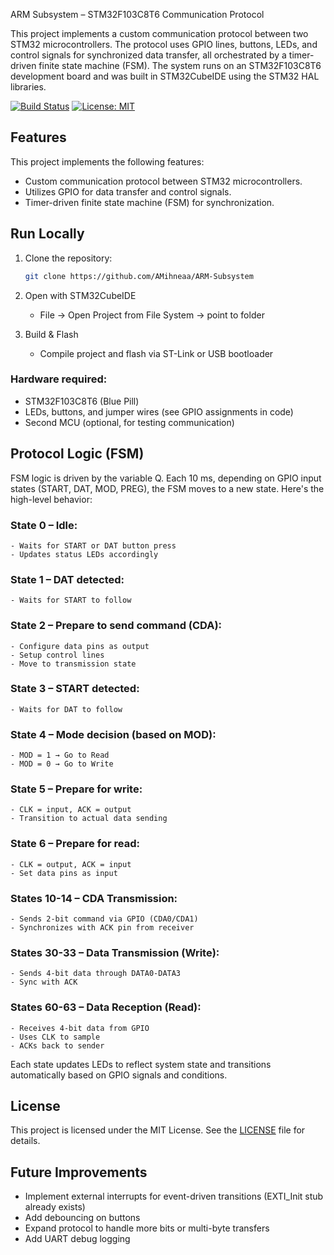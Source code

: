 ARM Subsystem – STM32F103C8T6 Communication Protocol

This project implements a custom communication protocol between two STM32 microcontrollers. The protocol uses GPIO lines, buttons, LEDs, and control signals for synchronized data transfer, all orchestrated by a timer-driven finite state machine (FSM). The system runs on an STM32F103C8T6 development board and was built in STM32CubeIDE using the STM32 HAL libraries.

[![Build Status](https://img.shields.io/badge/build-passing-brightgreen)](https://github.com/AMihneaa/ARM-Subsystem/actions) [![License: MIT](https://img.shields.io/badge/license-MIT-blue.svg)](https://opensource.org/licenses/MIT)

## Features

This project implements the following features:
- Custom communication protocol between STM32 microcontrollers.
- Utilizes GPIO for data transfer and control signals.
- Timer-driven finite state machine (FSM) for synchronization.

## Run Locally

1. Clone the repository:
   ```bash
   git clone https://github.com/AMihneaa/ARM-Subsystem
   ```

2. Open with STM32CubeIDE
   - File → Open Project from File System → point to folder

3. Build & Flash
   - Compile project and flash via ST-Link or USB bootloader

### Hardware required:
- STM32F103C8T6 (Blue Pill)
- LEDs, buttons, and jumper wires (see GPIO assignments in code)
- Second MCU (optional, for testing communication)

## Protocol Logic (FSM)

FSM logic is driven by the variable Q. Each 10 ms, depending on GPIO input states (START, DAT, MOD, PREG), the FSM moves to a new state. Here's the high-level behavior:

### State 0 – Idle:
    - Waits for START or DAT button press
    - Updates status LEDs accordingly

### State 1 – DAT detected:
    - Waits for START to follow

### State 2 – Prepare to send command (CDA):
    - Configure data pins as output
    - Setup control lines
    - Move to transmission state

### State 3 – START detected:
    - Waits for DAT to follow

### State 4 – Mode decision (based on MOD):
    - MOD = 1 → Go to Read
    - MOD = 0 → Go to Write

### State 5 – Prepare for write:
    - CLK = input, ACK = output
    - Transition to actual data sending

### State 6 – Prepare for read:
    - CLK = output, ACK = input
    - Set data pins as input

### States 10-14 – CDA Transmission:
    - Sends 2-bit command via GPIO (CDA0/CDA1)
    - Synchronizes with ACK pin from receiver

### States 30-33 – Data Transmission (Write):
    - Sends 4-bit data through DATA0-DATA3
    - Sync with ACK

### States 60-63 – Data Reception (Read):
    - Receives 4-bit data from GPIO
    - Uses CLK to sample
    - ACKs back to sender

Each state updates LEDs to reflect system state and transitions automatically based on GPIO signals and conditions.


## License

This project is licensed under the MIT License. See the [LICENSE](LICENSE) file for details.

## Future Improvements

- Implement external interrupts for event-driven transitions (EXTI_Init stub already exists)
- Add debouncing on buttons
- Expand protocol to handle more bits or multi-byte transfers
- Add UART debug logging
